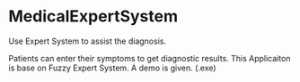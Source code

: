 # MedicalExpertSystem
Use Expert System to assist the diagnosis.

Patients can enter their symptoms to get diagnostic results.
This Applicaiton is base on Fuzzy Expert System.
A demo is given. (.exe) 
